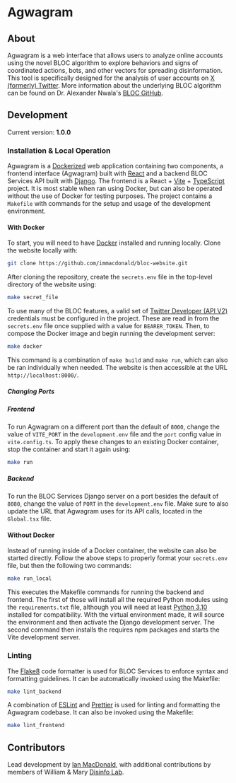 # Agwagram

## About
Agwagram is a web interface that allows users to analyze online accounts using the novel BLOC algorithm to explore behaviors and signs of coordinated actions, bots, and other vectors for spreading disinformation. This tool is specifically designed for the analysis of user accounts on [X (formerly) Twitter](https://www.twitter.com). More information about the underlying BLOC algorithm can be found on Dr. Alexander Nwala's [BLOC GitHub](https://github.com/anwala/bloc).

## Development

Current version: **1.0.0**

### Installation & Local Operation
Agwagram is a [Dockerized](https://www.docker.com/) web application containing two components, a frontend interface (Agwagram) built with [React](https://react.dev/) and a backend BLOC Services API built with [Django](https://www.djangoproject.com/). The frontend is a React + [Vite](https://vitejs.dev/) + [TypeScript](https://www.typescriptlang.org/) project. It is most stable when ran using Docker, but can also be operated without the use of Docker for testing purposes. The project contains a `Makefile` with commands for the setup and usage of the development environment.

#### With Docker
To start, you will need to have [Docker](https://www.docker.com/) installed and running locally. Clone the website locally with:

```bash
git clone https://github.com/immacdonald/bloc-website.git
```

After cloning the repository, create the `secrets.env` file in the top-level directory of the website using: 

```bash
make secret_file
```

To use many of the BLOC features, a valid set of [Twitter Developer (API V2)](https://developer.twitter.com/en/docs/twitter-api) credentials must be configured in the project. These are read in from the `secrets.env` file once supplied with a value for `BEARER_TOKEN`. Then,  to compose the Docker image and begin running the development server:

```bash
make docker
```

This command is a combination of `make build` and `make run`, which can also be ran individually when needed. The website is then accessible at the URL `http://localhost:8000/`.  

##### Changing Ports

##### Frontend
To run Agwagram on a different port than the default of `8000`, change the value of `VITE_PORT` in the `development.env` file and the `port` config value in `vite.config.ts`. To apply these changes to an existing Docker container, stop the container and start it again using:

```bash
make run
```

##### Backend
To run the BLOC Services Django server on a port besides the default of `8080`, change the value of `PORT` in the `development.env` file. Make sure to also update the URL that Agwagram uses for its API calls, located in the `Global.tsx` file.

#### Without Docker
Instead of running inside of a Docker container, the website can also be started directly. Follow the above steps to properly format your `secrets.env` file, but then the following two commands:

```bash
make run_local
```

This executes the Makefile commands for running the backend and frontend. The first of those will install all the required Python modules using the `requirements.txt` file, although you will need at least [Python 3.10](https://www.python.org/downloads/) installed for compatibility. With the virtual environment made, it will source the environment and then activate the Django development server. The second command then installs the requires npm packages and starts the Vite development server.

### Linting
The [Flake8](https://flake8.pycqa.org/en/latest/) code formatter is used for BLOC Services to enforce syntax and formatting guidelines. It can be automatically invoked using the Makefile:

```bash
make lint_backend
```

A combination of [ESLint](https://eslint.org/) and [Prettier](https://prettier.io/) is used for linting and formatting the Agwagram codebase. It can also be invoked using the Makefile:

```bash
make lint_frontend
```

## Contributors

Lead development by [Ian MacDonald](https://github.com/immacdonald), with additional contributions by members of William & Mary [Disinfo Lab](https://www.disinfolab.net/).
